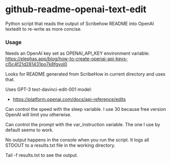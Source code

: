 # github-readme-openai-text-edit
Python script that reads the output of Scribehow README into OpenAI textedit to re-write as more concise.

### Usage ###
Needs an OpenAI key set as OPENAI_API_KEY environment variable:
https://elephas.app/blog/how-to-create-openai-api-keys-cl5c4f21d281431po7k8fgyol0

Looks for README generated from ScribeHow in current directory and uses that.

Uses GPT-3 text-davinci-edit-001 model:
* https://platform.openai.com/docs/api-reference/edits

Can control the speed with the sleep variable. I use 30 because free version OpenAI will limit you otherwise.

Can control the prompt with the var_instruction variable. The one I use by default seems to work.

No output happens in the console when you run the script. It logs all STDOUT to a results.txt file in the working directory. 

Tail -f results.txt to see the output.
